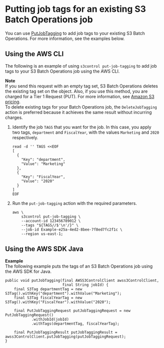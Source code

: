 # Putting job tags for an existing S3 Batch Operations job<a name="put-job-tags"></a>

You can use [PutJobTagging](https://docs.aws.amazon.com/AmazonS3/latest/API/API_control_PutJobTagging.html) to add job tags to your existing S3 Batch Operations\. For more information, see the examples below\.

## Using the AWS CLI<a name="batch-ops-example-cli-job-tags-put-job-tagging"></a>

The following is an example of using `s3control put-job-tagging` to add job tags to your S3 Batch Operations job using the AWS CLI\.

**Note**  
If you send this request with an empty tag set, S3 Batch Operations deletes the existing tag set on the object\. Also, if you use this method, you are charged for a Tier 1 Request \(PUT\)\. For more information, see [Amazon S3 pricing](https://aws.amazon.com/s3/pricing)\.  
To delete existing tags for your Batch Operations job, the `DeleteJobTagging` action is preferred because it achieves the same result without incurring charges\.

1. Identify the job `TAGS` that you want for the job\. In this case, you apply two tags, `department` and `FiscalYear`, with the values `Marketing` and `2020` respectively\.

   ```
   read -d '' TAGS <<EOF
   [
     {
       "Key": "department",
       "Value": "Marketing"
     },
     {
       "Key": "FiscalYear",
       "Value": "2020"
     }
   ]
   EOF
   ```

1. Run the `put-job-tagging` action with the required parameters\.

   ```
   aws \
       s3control put-job-tagging \
       --account-id 123456789012 \
       --tags "${TAGS//$'\n'/}" \
       --job-id Example-e25a-4ed2-8bee-7f8ed7fc2f1c \
       --region us-east-1;
   ```

## Using the AWS SDK Java<a name="batch-ops-examples-java-job-with-tags-put"></a>

**Example**  
The following example puts the tags of an S3 Batch Operations job using the AWS SDK for Java\.  

```
public void putJobTagging(final AWSS3ControlClient awss3ControlClient,
                          final String jobId) {
    final S3Tag departmentTag = new S3Tag().withKey("department").withValue("Marketing");
    final S3Tag fiscalYearTag = new S3Tag().withKey("FiscalYear").withValue("2020");

    final PutJobTaggingRequest putJobTaggingRequest = new PutJobTaggingRequest()
            .withJobId(jobId)
            .withTags(departmentTag, fiscalYearTag);

    final PutJobTaggingResult putJobTaggingResult = awss3ControlClient.putJobTagging(putJobTaggingRequest);
}
```